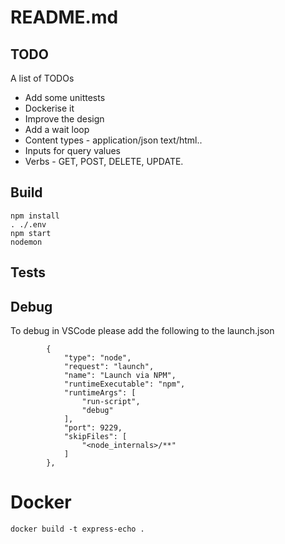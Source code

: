 # README.md

## TODO
A list of TODOs
- Add some unittests
- Dockerise it
- Improve the design
- Add a wait loop
- Content types - application/json text/html..
- Inputs for query values
- Verbs - GET, POST, DELETE, UPDATE.


## Build

```
npm install
. ./.env
npm start
nodemon 
```

## Tests 




## Debug
To debug in VSCode please add the following to the launch.json
```
        {
            "type": "node",
            "request": "launch",
            "name": "Launch via NPM",
            "runtimeExecutable": "npm",
            "runtimeArgs": [
                "run-script",
                "debug"
            ],
            "port": 9229,
            "skipFiles": [
                "<node_internals>/**"
            ]
        },

```

# Docker

```
docker build -t express-echo .
```

